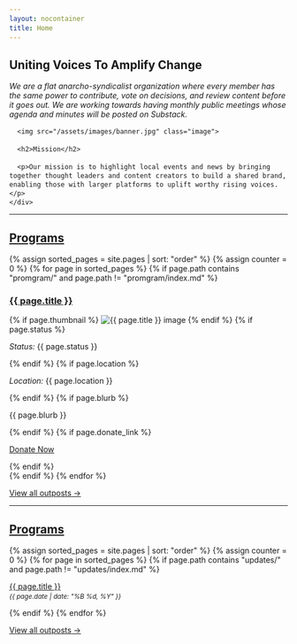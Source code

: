 ```yaml
---
layout: nocontainer
title: Home
---
```


<div class="container">
  <div class="row">
    <div class="col">
      <h2>Uniting Voices To Amplify Change</h2>
      <p><i>We are a flat anarcho-syndicalist organization where every member has the same power to contribute, vote on decisions, and review content before it goes out. We are working towards having monthly public meetings whose agenda and minutes will be posted on Substack.</i></p>
      
      <img src="/assets/images/banner.jpg" class="image">

      <h2>Mission</h2>
      
      <p>Our mission is to highlight local events and news by bringing together thought leaders and content creators to build a shared brand, enabling those with larger platforms to uplift worthy rising voices.</p>
    </div>
  </div>
  
  <hr>

  <div markdown="0" class="row">

  <h2><a href="/program">Programs</a></h2>

  {% assign sorted_pages = site.pages | sort: "order" %}
  {% assign counter = 0 %}
  {% for page in sorted_pages %}
    {% if page.path contains "promgram/" and page.path != "promgram/index.md" %}
      <div class="col-md-4">
        <h3><a href="{{ page.url }}">{{ page.title }}</a></h3>
        {% if page.thumbnail %}
          <img src="{{ page.thumbnail }}" alt="{{ page.title }} image" class="photo">
        {% endif %}
        {% if page.status %}<p><em>Status:</em> {{ page.status }}</p>{% endif %}
        {% if page.location %}<p><em>Location:</em> {{ page.location }}</p>{% endif %}
        {% if page.blurb %}<p>{{ page.blurb }}</p>{% endif %}
        {% if page.donate_link %}
          <p><a class="btn btn-primary" href="{{ page.donate_link }}">Donate Now</a></p>
        {% endif %}
      </div><!--/col-md-4-->
    {% endif %}
  {% endfor %}
  <p class="text-right"><a href="/outposts/">View all outposts →</a></p>

  </div><!--/row-->

      
  <hr>

  <div markdown="0" class="row">

  <h2><a href="/program">Programs</a></h2>

  {% assign sorted_pages = site.pages | sort: "order" %}
  {% assign counter = 0 %}
  {% for page in sorted_pages %}
    {% if page.path contains "updates/" and page.path != "updates/index.md" %}
      <p>
        <a href="{{ page.url }}">{{ page.title }}</a><br>
        <small><em>{{ page.date | date: "%B %d, %Y" }}</em></small>
      </p>
    {% endif %}
  {% endfor %}
  <p class="text-right"><a href="/outposts/">View all outposts →</a></p>

  </div><!--/row-->